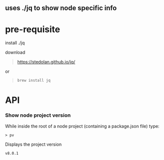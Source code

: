 ## uses ./jq to show node specific info

# pre-requisite

install ./jq 

download
> https://stedolan.github.io/jq/

or

> `brew install jq`

# API 

### Show node project version

While inside the root of a node project (containing a package.json file) type:

`> pv`

Displays the project version

`v8.0.1`